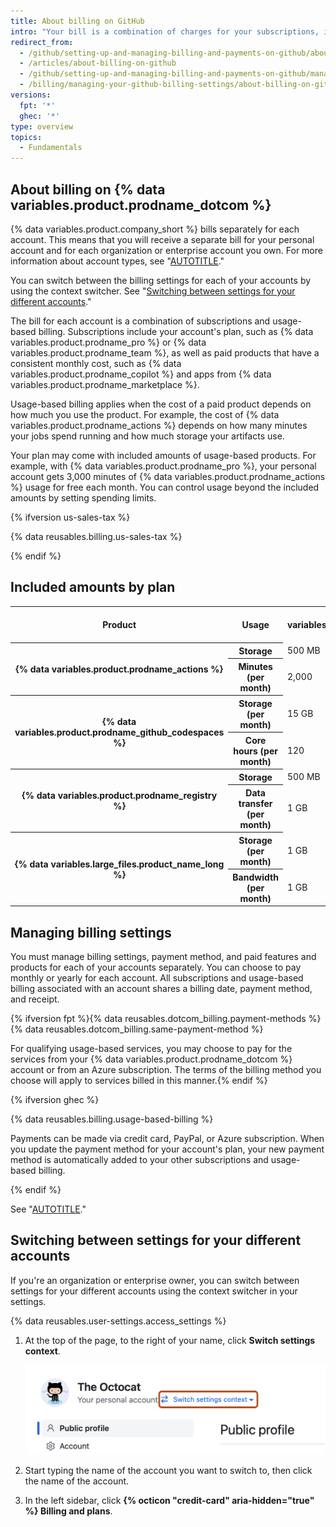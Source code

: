 ```yaml
---
title: About billing on GitHub
intro: "Your bill is a combination of charges for your subscriptions, including your account's plan, and usage-based billing."
redirect_from:
  - /github/setting-up-and-managing-billing-and-payments-on-github/about-billing-on-github
  - /articles/about-billing-on-github
  - /github/setting-up-and-managing-billing-and-payments-on-github/managing-your-github-billing-settings/about-billing-on-github
  - /billing/managing-your-github-billing-settings/about-billing-on-github
versions:
  fpt: '*'
  ghec: '*'
type: overview
topics:
  - Fundamentals
---
```


## About billing on {% data variables.product.prodname_dotcom %}

{% data variables.product.company_short %} bills separately for each account. This means that you will receive a separate bill for your personal account and for each organization or enterprise account you own. For more information about account types, see "[AUTOTITLE](/get-started/learning-about-github/types-of-github-accounts)."

You can switch between the billing settings for each of your accounts by using the context switcher. See "[Switching between settings for your different accounts](#switching-between-settings-for-your-different-accounts)."

The bill for each account is a combination of subscriptions and usage-based billing. Subscriptions include your account's plan, such as {% data variables.product.prodname_pro %} or {% data variables.product.prodname_team %}, as well as paid products that have a consistent monthly cost, such as {% data variables.product.prodname_copilot %} and apps from {% data variables.product.prodname_marketplace %}.

Usage-based billing applies when the cost of a paid product depends on how much you use the product. For example, the cost of {% data variables.product.prodname_actions %} depends on how many minutes your jobs spend running and how much storage your artifacts use.

Your plan may come with included amounts of usage-based products. For example, with {% data variables.product.prodname_pro %}, your personal account gets 3,000 minutes of {% data variables.product.prodname_actions %} usage for free each month. You can control usage beyond the included amounts by setting spending limits.

{% ifversion us-sales-tax %}

{% data reusables.billing.us-sales-tax %}

{% endif %}

## Included amounts by plan

<table>
  <tr>
    <th><b>Product</b></th>
    <th><b>Usage</b></th>
    <th><b>{% data variables.product.prodname_free_user %}</b></th>
    <th><b>{% data variables.product.prodname_pro %}</b></th>
    <th><b>{% data variables.product.prodname_free_team %} for organizations</b></th>
    <th><b>{% data variables.product.prodname_team %}</b></th>
    <th><b>{% data variables.product.prodname_ghe_cloud %}</b></th>
  </tr>
  <tr>
    <th rowspan="2" scope="rowgroup"><b>{% data variables.product.prodname_actions %}</b></th>
    <th><b>Storage</b></th>
    <td>500 MB</th>
    <td>1 GB</th>
    <td>500 MB</th>
    <td>2 GB</th>
    <td>50 GB</th>
  </tr>
  <tr>
    <th><b>Minutes (per month)</b></th>
    <td>2,000</th>
    <td>3,000</th>
    <td>2,000</th>
    <td>3,000</th>
    <td>50,000</th>
  </tr>
   <tr>
    <th rowspan="2" scope="rowgroup"><b>{% data variables.product.prodname_github_codespaces %}</b></th>
    <th><b>Storage (per month)</b></th>
    <td>15 GB</th>
    <td>20 GB</th>
    <td>None</th>
    <td>None</th>
    <td>None</th>
  </tr>
  <tr>
    <th><b>Core hours (per month)</b></th>
    <td>120</th>
    <td>180</th>
    <td>None</th>
    <td>None</th>
    <td>None</th>
  </tr>
  <tr>
    <th rowspan="2" scope="rowgroup"><b>{% data variables.product.prodname_registry %}</b></th>
    <th><b>Storage</b></th>
    <td>500 MB</th>
    <td>2 GB</th>
    <td>500 MB</th>
    <td>2 GB</th>
    <td>50 GB</th>
  </tr>
  <tr>
    <th><b>Data transfer (per month)</b></th>
    <td>1 GB</th>
    <td>10 GB</th>
    <td>1 GB</th>
    <td>10 GB</th>
    <td>100 GB</th>
  </tr>
  <tr>
    <th rowspan="2" scope="rowgroup"><b>{% data variables.large_files.product_name_long %}</b></th>
    <th><b>Storage (per month)</b></th>
    <td>1 GB</th>
    <td>1 GB</th>
    <td>1 GB</th>
    <td>1 GB</th>
    <td>1 GB</th>
  </tr>
  <tr>
    <th><b>Bandwidth (per month)</b></th>
    <td>1 GB</th>
    <td>1 GB</th>
    <td>1 GB</th>
    <td>1 GB</th>
    <td>1 GB</th>
  </tr>
</table>

## Managing billing settings

You must manage billing settings, payment method, and paid features and products for each of your accounts separately. You can choose to pay monthly or yearly for each account. All subscriptions and usage-based billing associated with an account shares a billing date, payment method, and receipt.

{% ifversion fpt %}{% data reusables.dotcom_billing.payment-methods %} {% data reusables.dotcom_billing.same-payment-method %}

For qualifying usage-based services, you may choose to pay for the services from your {% data variables.product.prodname_dotcom %} account or from an Azure subscription. The terms of the billing method you choose will apply to services billed in this manner.{% endif %}

{% ifversion ghec %}

{% data reusables.billing.usage-based-billing %}

Payments can be made via credit card, PayPal, or Azure subscription. When you update the payment method for your account's plan, your new payment method is automatically added to your other subscriptions and usage-based billing.

{% endif %}

See "[AUTOTITLE](/billing/managing-your-github-billing-settings)."

## Switching between settings for your different accounts

If you're an organization or enterprise owner, you can switch between settings for your different accounts using the context switcher in your settings.

{% data reusables.user-settings.access_settings %}
1. At the top of the page, to the right of your name, click **Switch settings context**.

   ![Screenshot of the "Public profile" settings page for The Octocat. Next to the text "Your personal profile," a link, labeled "Switch settings context," is outlined in orange.](/assets/images/help/settings/context-switcher-button.png)
1. Start typing the name of the account you want to switch to, then click the name of the account.
1. In the left sidebar, click **{% octicon "credit-card" aria-hidden="true" %} Billing and plans**.
